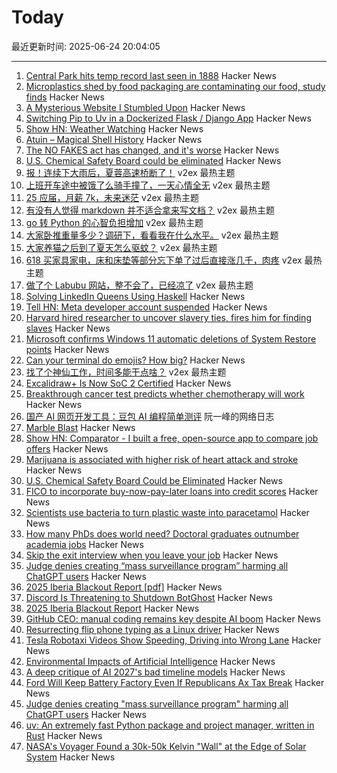 # Today

最近更新时间: 2025-06-24 20:04:05

--- 
1. [Central Park hits temp record last seen in 1888](https://www.cnn.com/2025/06/23/weather/heat-dome-midwest-east-coast-climate) Hacker News
2. [Microplastics shed by food packaging are contaminating our food, study finds](https://www.cnn.com/2025/06/24/health/microplastics-food-packaging-study-wellness) Hacker News
3. [A Mysterious Website I Stumbled Upon](https://www.sbnation.com/a/17776-football) Hacker News
4. [Switching Pip to Uv in a Dockerized Flask / Django App](https://nickjanetakis.com/blog/switching-pip-to-uv-in-a-dockerized-flask-or-django-app) Hacker News
5. [Show HN: Weather Watching](https://walzr.com/weather-watching) Hacker News
6. [Atuin – Magical Shell History](https://atuin.sh) Hacker News
7. [The NO FAKES act has changed, and it's worse](https://www.eff.org/deeplinks/2025/06/no-fakes-act-has-changed-and-its-so-much-worse) Hacker News
8. [U.S. Chemical Safety Board could be eliminated](https://www.ishn.com/articles/114776-us-chemical-safety-board-could-be-eliminated) Hacker News
9. [报！连续下大雨后，夏蓉高速桥断了！](https://www.v2ex.com/t/1140620) v2ex 最热主题
10. [上班开车途中被饿了么骑手撞了，一天心情全无](https://www.v2ex.com/t/1140580) v2ex 最热主题
11. [25 应届，月薪 7k，未来迷茫](https://www.v2ex.com/t/1140656) v2ex 最热主题
12. [有没有人觉得 markdown 并不适合拿来写文档？](https://www.v2ex.com/t/1140628) v2ex 最热主题
13. [go 转 Python 的心智负担增加](https://www.v2ex.com/t/1140619) v2ex 最热主题
14. [大家卧推重量多少？调研下，看看我在什么水平。](https://www.v2ex.com/t/1140609) v2ex 最热主题
15. [大家养猫之后到了夏天怎么驱蚊？](https://www.v2ex.com/t/1140594) v2ex 最热主题
16. [618 买家具家电，床和床垫等部分忘下单了过后直接涨几千，肉疼](https://www.v2ex.com/t/1140566) v2ex 最热主题
17. [做了个 Labubu 网站，整不会了，已经凉了](https://www.v2ex.com/t/1140560) v2ex 最热主题
18. [Solving LinkedIn Queens Using Haskell](https://imiron.io/post/linkedin-queens/) Hacker News
19. [Tell HN: Meta developer account suspended](https://news.ycombinator.com/item?id=44363262) Hacker News
20. [Harvard hired researcher to uncover slavery ties, fires him for finding slaves](https://www.theguardian.com/news/2025/jun/21/harvard-slavery-decendants-of-the-enslaved) Hacker News
21. [Microsoft confirms Windows 11 automatic deletions of System Restore points](https://www.forbes.com/sites/davidphelan/2025/06/23/microsoft-confirms-windows-11-automatic-deletions-take-action-now-to-protect-yourself/) Hacker News
22. [Can your terminal do emojis? How big?](https://dgl.cx/2025/06/can-your-terminal-do-emojis) Hacker News
23. [找了个神仙工作，时间多能干点啥？](https://www.v2ex.com/t/1140565) v2ex 最热主题
24. [Excalidraw+ Is Now SoC 2 Certified](https://plus.excalidraw.com/blog/excalidraw-soc2) Hacker News
25. [Breakthrough cancer test predicts whether chemotherapy will work](https://www.telegraph.co.uk/news/2025/06/23/cancer-test-predicts-whether-chemotherapy-will-work/) Hacker News
26. [国产 AI 网页开发工具：豆包 AI 编程简单测评](http://www.ruanyifeng.com/blog/2025/06/doubao-ai-coding.html) 阮一峰的网络日志
27. [Marble Blast](https://marbleblast.vaniverse.io/) Hacker News
28. [Show HN: Comparator - I built a free, open-source app to compare job offers](https://comparator-one.vercel.app/) Hacker News
29. [Marijuana is associated with higher risk of heart attack and stroke](https://www.nytimes.com/2025/06/19/well/marijuana-heart-health-risks.html) Hacker News
30. [U.S. Chemical Safety Board Could be Eliminated](https://www.ishn.com/articles/114776-us-chemical-safety-board-could-be-eliminated) Hacker News
31. [FICO to incorporate buy-now-pay-later loans into credit scores](https://www.axios.com/2025/06/23/fico-credit-scores-bnpl-buy-now-pay-later) Hacker News
32. [Scientists use bacteria to turn plastic waste into paracetamol](https://www.theguardian.com/science/2025/jun/23/scientists-use-e-coli-bacteria-to-turn-plastic-waste-into-paracetamol-painkiller) Hacker News
33. [How many PhDs does world need? Doctoral graduates outnumber academia jobs](https://www.nature.com/articles/d41586-025-01855-w) Hacker News
34. [Skip the exit interview when you leave your job](https://blog.petdance.com/2017/03/31/skip-the-exit-interview-when-you-leave-your-job/) Hacker News
35. [Judge denies creating “mass surveillance program” harming all ChatGPT users](https://arstechnica.com/tech-policy/2025/06/judge-rejects-claim-that-forcing-openai-to-keep-chatgpt-logs-is-mass-surveillance/) Hacker News
36. [2025 Iberia Blackout Report [pdf]](https://media.licdn.com/dms/document/media/v2/D4D1FAQGcyyYYrelkNg/feedshare-document-pdf-analyzed/B4DZeBtlohGsAk-/0/1750227910090?e=1750896000&v=beta&t=uEftse3BPsTjdLQ3DmjoVkadhUGqf7-MfYj_6UnSS28) Hacker News
37. [Discord Is Threatening to Shutdown BotGhost](https://update.botghost.com/) Hacker News
38. [2025 Iberia Blackout Report](https://media.licdn.com/dms/document/media/v2/D4D1FAQGcyyYYrelkNg/feedshare-document-pdf-analyzed/B4DZeBtlohGsAk-/0/1750227910090?e=1750896000&v=beta&t=uEftse3BPsTjdLQ3DmjoVkadhUGqf7-MfYj_6UnSS28) Hacker News
39. [GitHub CEO: manual coding remains key despite AI boom](https://www.techinasia.com/news/github-ceo-manual-coding-remains-key-despite-ai-boom) Hacker News
40. [Resurrecting flip phone typing as a Linux driver](https://github.com/FoxMoss/libt9) Hacker News
41. [Tesla Robotaxi Videos Show Speeding, Driving into Wrong Lane](https://www.bloomberg.com/news/articles/2025-06-23/tesla-robotaxi-videos-show-speeding-driving-into-wrong-lane) Hacker News
42. [Environmental Impacts of Artificial Intelligence](https://www.greenpeace.de/publikationen/environmental-impacts-of-artificial-intelligence) Hacker News
43. [A deep critique of AI 2027's bad timeline models](https://www.lesswrong.com/posts/PAYfmG2aRbdb74mEp/a-deep-critique-of-ai-2027-s-bad-timeline-models) Hacker News
44. [Ford Will Keep Battery Factory Even If Republicans Ax Tax Break](https://www.nytimes.com/2025/06/23/business/ford-battery-factory-electric-vehicles.html) Hacker News
45. [Judge denies creating "mass surveillance program" harming all ChatGPT users](https://arstechnica.com/tech-policy/2025/06/judge-rejects-claim-that-forcing-openai-to-keep-chatgpt-logs-is-mass-surveillance/) Hacker News
46. [uv: An extremely fast Python package and project manager, written in Rust](https://github.com/astral-sh/uv) Hacker News
47. [NASA's Voyager Found a 30k-50k Kelvin "Wall" at the Edge of Solar System](https://www.iflscience.com/nasas-voyager-spacecraft-found-a-30000-50000-kelvin-wall-at-the-edge-of-our-solar-system-79454) Hacker News
